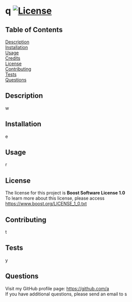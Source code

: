 # q [![License](https://img.shields.io/badge/License-Boost_1.0-lightblue.svg)](https://www.boost.org/LICENSE_1_0.txt)
  ## Table of Contents
  [Description](#description)<br>
  [Installation](#installation)<br>
  [Usage](#usage)<br>
  [Credits](#credits)<br>
  [License](#license)<br>
  [Contributing](#contributing)<br>
  [Tests](#tests)<br>
  [Questions](#questions)<br>
  ## Description
  w
  ## Installation
  e
  ## Usage
  r
  ## License
  The license for this project is **Boost Software License 1.0**<br>
  To learn more about this license, please access https://www.boost.org/LICENSE_1_0.txt

  ## Contributing
  t
  ## Tests
  y
  ## Questions
  Visit my GitHub profile page: https://github.com/a<br>
  If you have additional questions, please send an email to s
